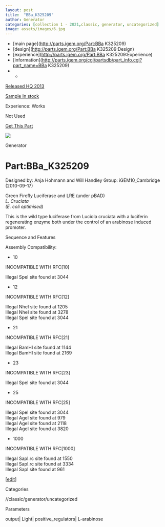 ```yaml
---
layout: post
title:  "BBa_K325209"
author: Generator
categories: [collection 1 - 2021,classic, generator, uncategorized] 
image: assets/images/6.jpg
---
```



  * [main page](http://parts.igem.org/Part:BBa K325209)
  * [design](http://parts.igem.org/Part:BBa K325209:Design)
  * [experience](http://parts.igem.org/Part:BBa K325209:Experience)
  * [information](http://parts.igem.org/cgi/partsdb/part_info.cgi?part_name=BBa K325209)
  *   * 

[Released HQ 2013](http://parts.igem.org/Help:Part_Status_Box)

[Sample In stock](http://parts.igem.org/Help:Part_Status_Box)

Experience: Works

Not Used

[ Get This Part](http://parts.igem.org/partsdb/get_part.cgi?part=BBa_K325209)

![](http://parts.igem.org/images/partbypart/icon_generator.png)

Generator

# Part:BBa_K325209

Designed by: Anja Hohmann and Will Handley   Group: iGEM10_Cambridge
(2010-09-17)

Green Firefly Luciferase and LRE (under pBAD)  
 _L. Cruciata  
(E. coli optimised)_

This is the wild type luciferase from Luciola cruciata with a luciferin
regenerating enzyme both under the control of an arabinose induced promoter.

Sequence and Features

  

Assembly Compatibility:

  * 10

INCOMPATIBLE WITH RFC[10]

Illegal SpeI site found at 3044  

  * 12

INCOMPATIBLE WITH RFC[12]

Illegal NheI site found at 1205  
Illegal NheI site found at 3278  
Illegal SpeI site found at 3044  

  * 21

INCOMPATIBLE WITH RFC[21]

Illegal BamHI site found at 1144  
Illegal BamHI site found at 2169  

  * 23

INCOMPATIBLE WITH RFC[23]

Illegal SpeI site found at 3044  

  * 25

INCOMPATIBLE WITH RFC[25]

Illegal SpeI site found at 3044  
Illegal AgeI site found at 979  
Illegal AgeI site found at 2118  
Illegal AgeI site found at 3820  

  * 1000

INCOMPATIBLE WITH RFC[1000]

Illegal SapI.rc site found at 1550  
Illegal SapI.rc site found at 3334  
Illegal SapI site found at 961  

  

[[edit](http://parts.igem.org/partsdb/part_info.cgi?part_name=BBa_K325209)]

Categories

//classic/generator/uncategorized

Parameters

output| Light| positive_regulators| L-arabinose

